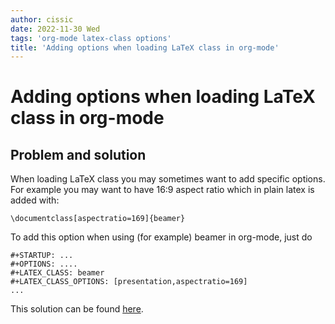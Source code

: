 ```yaml
---
author: cissic
date: 2022-11-30 Wed
tags: 'org-mode latex-class options'
title: 'Adding options when loading LaTeX class in org-mode'
---
```



# Adding options when loading LaTeX class in org-mode


## Problem and solution

When loading LaTeX class you may sometimes want to add specific options.
For example you may want to have 16:9 aspect ratio which in plain latex is added
with:

    \documentclass[aspectratio=169]{beamer}

To add this option when using  (for example) beamer in org-mode, just do

    #+STARTUP: ...
    #+OPTIONS: ....
    #+LATEX_CLASS: beamer
    #+LATEX_CLASS_OPTIONS: [presentation,aspectratio=169]
    ...

This solution can be found [here](https://tex.stackexchange.com/a/259062).

